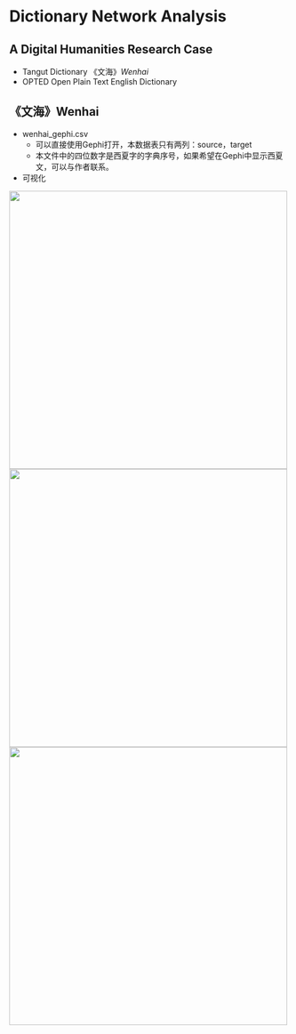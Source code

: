 # Dictionary Network Analysis

## A Digital Humanities Research Case

- Tangut Dictionary 《文海》*Wenhai*
- OPTED Open Plain Text English Dictionary

## 《文海》Wenhai 
- wenhai_gephi.csv
    - 可以直接使用Gephi打开，本数据表只有两列：source，target
    - 本文件中的四位数字是西夏字的字典序号，如果希望在Gephi中显示西夏文，可以与作者联系。
- 可视化

<img src='https://github.com/intersense/dictionary-network-analysis/blob/main/images/%E5%9B%BE1.jpg' width='500px'/>

<img src='https://github.com/intersense/dictionary-network-analysis/blob/main/images/%E5%9B%BE3.jpg' width='500px'/>

<img src='https://github.com/intersense/dictionary-network-analysis/blob/main/images/%E5%9B%BE4.jpg' width='500px'/>